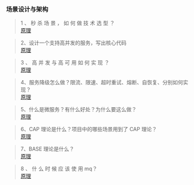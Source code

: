 ### 场景设计与架构
> 1 、 秒 杀 场 景 ， 如 何 做 技 术 选 型 ？ <br/>
[原理](https://www.cnblogs.com/andy-zhou/p/5364136.html)<br/>

> 2、设计一个支持高并发的服务，写出核心代码<br/>
[原理](https://blog.csdn.net/qq_36802726/article/details/85338604)<br/>

> 3 、 高 并 发 与 高 可 用 如 何 实 现 ？ <br/>
[原理](https://www.cnblogs.com/xuwc/p/9138585.html)<br/>

> 4、服务降级怎么做？限流、限速、超时重试、熔断、自恢复、分别如何实现？ <br/>
[原理](https://www.cnblogs.com/raoshaoquan/articles/6636067.html)<br/>

> 5、什么是微服务？有什么好处？为什么要这么做？ <br/>
[原理](https://www.jianshu.com/p/d9581fb4d82c)<br/>

> 6、CAP 理论是什么？项目中的哪些场景用到了 CAP 理论？<br/>
[原理](https://www.cnblogs.com/duanxz/p/5229352.html)<br/>

> 7、BASE 理论是什么？<br/>
[原理](https://www.cnblogs.com/szlbm/p/5588543.html)<br/>

> 8 、 什 么 时 候 应 该 使 用 mq？<br/>
[原理](https://www.cnblogs.com/zdd-java/p/8862253.html)<br/>
